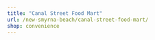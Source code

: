 ```yaml
---
title: "Canal Street Food Mart"
url: /new-smyrna-beach/canal-street-food-mart/
shop: convenience
---
```

